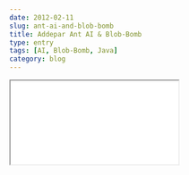 ```yaml
---
date: 2012-02-11
slug: ant-ai-and-blob-bomb
title: Addepar Ant AI & Blob-Bomb
type: entry
tags: [AI, Blob-Bomb, Java]
category: blog
---
```

<iframe id="archived_wp_blog" src="/archived_wp_blog/www.philipbjorge.com/2012/02/11/ant-ai-and-blob-bomb/index.html" scrolling="no"></iframe>
<script src="/js/jquery-iframe-auto-height.js" type="text/javascript"></script>
<script type="text/javascript">$("#archived_wp_blog").iframeAutoHeight();</script>